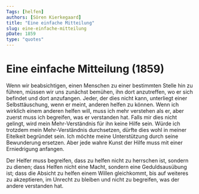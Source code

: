 ```yaml
---
Tags: [helfen]
authors: [Sören Kierkegaard]
title: "Eine einfache Mitteilung"
slug: eine-einfache-mitteilung
pDate: 1859
type: "quotes"
---
```


# Eine einfache Mitteilung (1859)

Wenn wir beabsichtigen, einen Menschen zu einer bestimmten Stelle hin zu führen, müssen wir uns zunächst bemühen, ihn dort anzutreffen, wo er sich befindet und dort anzufangen. Jeder, der dies nicht kann, unterliegt einer Selbsttäuschung, wenn er meint, anderen helfen zu können. Wenn ich wirklich einem anderen helfen will, muss ich mehr verstehen als er, aber zuerst muss ich begreifen, was er verstanden hat. Falls mir dies nicht gelingt, wird mein Mehr-Verständnis für ihn keine Hilfe sein. Würde ich trotzdem mein Mehr-Verständnis durchsetzen, dürfte dies wohl in meiner Eitelkeit begründet sein. Ich möchte meine Unterstützung durch seine Bewunderung ersetzen. Aber jede wahre Kunst der Hilfe muss mit einer Erniedrigung anfangen.

Der Helfer muss begreifen, dass zu helfen nicht zu herrschen ist, sondern zu dienen; dass Helfen nicht eine Macht, sondern eine Geduldsausübung ist; dass die Absicht zu helfen einem Willen gleichkommt, bis auf weiteres zu akzeptieren, im Unrecht zu bleiben und nicht zu begreifen, was der andere verstanden hat.